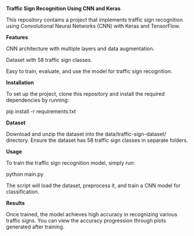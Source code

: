 **Traffic Sign Recognition Using CNN and Keras**

This repository contains a project that implements traffic sign recognition using Convolutional Neural Networks (CNN) with Keras and TensorFlow.

**Features**

CNN architecture with multiple layers and data augmentation.

Dataset with 58 traffic sign classes.

Easy to train, evaluate, and use the model for traffic sign recognition.


**Installation**

To set up the project, clone this repository and install the required dependencies by running:

pip install -r requirements.txt

**Dataset**

Download and unzip the dataset into the data/traffic-sign-dataset/ directory. Ensure the dataset has 58 traffic sign classes in separate folders.

**Usage**

To train the traffic sign recognition model, simply run:

python main.py

The script will load the dataset, preprocess it, and train a CNN model for classification.

**Results**

Once trained, the model achieves high accuracy in recognizing various traffic signs. You can view the accuracy progression through plots generated after training.
